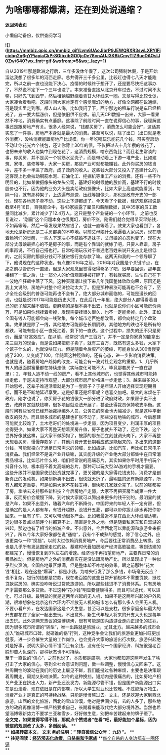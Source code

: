 # 为啥哪哪都爆满，还在到处说通缩？

[**返回列表页**](/gzh/九边)

小懒自动备份，仅供查阅学习

******![](https://mmbiz.qpic.cn/mmbiz_gif/Lvm6UAoJibrP9JEWQRXR3swLXRYlFicicbg2q6gYPiapiaCkPr8GibxibGO0jcDe76cnAUJ3KBkCmyTIZBueDAOslJ0Zw/640?wx_fmt=gif
&wxfrom;=5&wx;_lazy=1)******

自从2019年那趟欧洲之行后，三年多没休年假了，这次公司强制休假，于是开始溜达我想了很多年的河西走廊。总共得开三千多公里，比较赶也得七八天才能跑完，所以之前一直也没能下决心，疫情的时候终于想开了，还是要尽快把这事办了，不然说不定下一个三年也没了。本来准备直接从北京开车过去，不过时间不太够，只好先飞到西宁，然后租辆越野绕着青甘大环线来一圈。文章写得比较仓促，大家凑合着看吧。这段时间大家肯定有个感觉魔幻的地方，好像全网都在说通缩，可是现实里走到哪，都人山人海，比如我问了下，西宁那边的租车行说是车已经租光了，五一要大幅涨价，但是依旧供不应求。前几天CPI数据一出来，大家一看果然不咋地，消费确实有点萎靡。这事除了前段时间一直在说得信心的事，我理解这事还是跟房地产有关。很多人经常说，“钱都买房了，消费怎么可能会好”，这话其实忘了一件事，房地产本身就是最大的消费。甚至可以说，除了出口（出口就是老外消费），没啥消费能跟房地产比规模。你一年吃喝玩乐能花几个钱，可买套房动不动让你花光六个钱包，还让你背上30年的债，不仅把过去十几年攒的钱花了，也把未来的收入也集中到现在花了，这消费规模，啥东西能比？而且老生常谈的事，你买房，并不是买一个钢筋水泥壳子，而是带动着上下游一堆产业，比如建筑、家电、装修等等，大家一买房，那些产业可就都能赚钱。此外你买房的钱当中，差不多一半进了政府，成了政府的收入。这些钱大部分又投入了基建什么的，这客观上也会拉动钢筋水泥、石油化工、挖掘机等重工产业的消费。还有一些不咋明显的，比如某做摄像头的龙头公司，基建好的时候他的股价高，基建不行的时候股价也不行。因为他的业务大头是卖给政府摄像头，比如大家上高速就能看到，每隔一段，就有那种架子，上边遍布测速、压线等摄像头，那也是政府开支的一部分。现在各地房子卖不动，这些上下游都虚了。今天看了个数据，经济观察报说是截至4月16日，百强房企中，有43家披露了雇员和薪酬数据，其中35家的员工数量同比减少，累计减少了12.4万人。这只是整个产业链的一个小环节。
之前也反复说过，“刚需”这个问题本身也很魔幻，房价不涨，刚需们就会觉得早买早赔钱，不如再等等，然后一等发现果然省钱了，也就一直等着了。效果大家也看到了，各地无论是新房还是二手房都卖的不咋地。以前丈母娘什么地逼着大家买房，现在随着舔狗们的觉醒，一些人下定决心不结婚不追妹子，丈母娘的心态也变了。现在大部分丈母娘最担心的不是房子的事，而是有个靠谱的就嫁了吧，只要人靠谱，房子的事再说，不行自己搭也行。日常吃喝玩乐对于普通老百姓来说开支占比是很低的，之前买房的那部分钱可不就进银行变存款了嘛。这两天和我的一个领导聊了下，他说现在的这种状态，有点像2016年之前。2016年对我国是个关键节点，在那之前尽管房价一直涨，但是大家观念里觉得涨得够多了吧，迟早要回调。那年直接翻了一倍之后，让一部分人的价值观直接被打碎了，有钱就买房，生怕自己在下一波地产狂飙中落了下风。这种买房潮让接下来几年我国整体欣欣向荣，原因还是我上文说的，房地产对整个经济拉动太大了。但是那种暴涨可能再也不会有了，至少全社会级别的普涨可能再也不会有了。绝大部分城市面临的，可能是漫长的回调，也就是说2017年可能是历史大顶，在此后几十年里，绝大部分人都得看着自己的房子越来越不值钱。更麻烦的是根本卖不出去，也就是说你们小区可能房价两万，可是如果你想挂着卖掉，发现需要挂很久很久，也不一定能卖掉。此外，正如全国有钱人可能都会向一线聚集，每个城市老百姓想改善，都会向特定几个盘聚集。效果就是除了一线，其他地方可能都在长期阴跌。其他地方的跌也不是所有的都跌，可能有些小区一直死扛着，剩下的一直跌。这个过程中，损失的还不只是房价，而是“财富效应”。在以前，经常说“资产三百万”，并不一定是你家真的能拿出来三百万的现金，而是说如果把房子卖了，就有三百万，既然有这么多钱，大家下个馆子什么的，也就没啥压力。但是随着今后资产的萎缩，可能身价从300慢慢变成了200，又变成了100。伴随着这种贬值的，还有心态，进一步影响消费决策。也就是说，随着房地产趋势的改变，可能会有一波对社会观念的重塑。1、几乎所有人的纸面财富量都在持续走低（实际变化可能不大，毕竟那套房子一直在那里）；2、年轻人追不动一线的房产，看不上其他城市的，也觉得其他城市可能持续走低，于是决定持币观望，大部分城市房产价格进一步走低；3、越来越多的人开始思考，这辈子难道活着就是为了一套房子？于是年轻人开始选择实现短期目标，而不是不断地延迟享受。这是好事还是坏事呢？悲喜交加吧。最大的麻烦在于政府，刚才也说了，你买房子花的钱很大一部分进了政府财政，如果房子卖不出去，政府肯定就缺钱嘛，很多项目就没法开展了，甚至还得裁员保持收支平衡。这段时间有些省份已经开始裁掉编外人员，公务员的奖金也大幅减少，就是这种平衡收支的努力。而且很多城市的基建也扩张不动了，那些没有地铁的城市，今后想建可能就比较难了，土木老哥们的处境进一步走弱，因为项目变少，利润丰厚的项目变得更少。如果大家不再整天想着买房升值，房子也就升不动了，还会下跌。这个世界好像就这样，当大家不做舔狗了，被舔的那东西立刻就调头向下。大家不再整天想着买房，慢慢存款多了，其他消费开支长期看应该是能起来的。多出来的这部分钱，可能就投向了满足日常需求的领域，比如旅游，比如汽车，再比如日常电子消费品。我们经常不是说产业升级嘛，其实能升级的产业绝大部分都集中在日常消费品领域，比如芯片什么的，咱们经常说的高端芯片，其实如果你平时用手机玩个抖音什么的，根本用不着太高端的芯片，那种可以玩大型3A游戏的手机才需要。这些升级并不是国家使劲投资就完事了，更关键的是大家得花钱支持，消费才是创新真正的发动机，如果创新卖不出去，很快就夭折了。最明显的还有新能源车，所有人都知道重要，可是如果大家不花钱支持，很快那几家就全完了。以前的钱都买了房，拿啥去支持那些新科技？今后房地产走弱，大家不再把买房当成第一件大事，反而房价会缓慢下降，到时候大家就可以腾出来更多的钱干别的。最明显的就是汽车，如果不出意外，随着汽车的不断降价，中国将来的年轻人不一定有房，但是确定的是人人都有车，有钱开越野，没钱开五菱，都可以带你跋山涉水再把你带回来。一旦有了车，又可以带动很多产业。比如我最近不是在西北大环线溜达嘛，这边很多景点以前连个村都算不上，简直是化外之地。但是随着私家车和自驾游的兴起，那边也有了相当的旅游产业。不出意外，今后西北可以靠能源和旅游业来振兴了。所以今年大家好像都在说“通缩”，我有个不成熟的感觉，除了信心之外，应该更类似一种“换挡”。以前太过依赖消费房地产，今后要往正常消费品上转换。这也是几乎所有发达国家走过的路，基建时代叠加房地产经济高歌猛进，等到该建的都建完了，慢慢恢复到3%左右的增速。经济也不再指望房地产，主要靠日常的消费品推动。但是房地产之外的消费品实在是没法跟房地产比，所以呈现出了一种似乎烈火烹油，全国各地景区爆满，但是整体却不咋地的效果。跟之前那种“花大钱”相比，现在这些“爆满”，都是小钱。为啥央行发了那么多钱，市场毫无反应？也不复杂，银行的钱都是贷款，现在老百姓的这些日常开销根本不需要贷款，挺过贷款买房的，确实没咋听说过贷款旅游的。所以那些钱进不了消费体系。只有房地产才需要那么多贷款。不过这种“花小钱”明显要健康得多，而且可以迭代，可以进化，可以升级。最明显的就是这两年兴起的无人机，如果不是这两年兴起的户外风潮，很难想象在北京这样六环内不准放无人机的城市怎么有那么多人会买无人机。不要小看户外，在发达国家这是个大生意，甚至可以是支柱，很多家庭全年最大的开支都花在了全家一起出去玩。不出意外，新生代年轻人将来的开支大头也是每年出去玩。此外这两天热议的淄博烧烤，很有可能是国内旅游业走向正规化的征兆，因为很多城市所谓的“转型”，唯一出路就是旅游业，尤其北方。越来越多的城市会加入“谁砸城市口碑，就砸谁的锅”行列，这种竞争会让我们的旅游业更加兴旺更加健康，进一步会催生大量的工作岗位，也会提升大家的旅游出行次数。旅游兴起绝对是好事，说明大家心情不错而且有余钱，没有任何一个国家经济、科技很强老百姓却苦大仇深的，那种状态也不可持续。  
至于一直说的“信心”，之前也说了，本质都是周期，大家也都知道这两年发生了啥打击了大家的信心，等到全社会意识到问题，做一些调整，慢慢信心又回来了。这种周期性的波动在我们的历史上屡见不鲜，我们能挺过各种麻烦，主要也是决策跟着周期走，周期又影响决策。如今的这种换挡，短期内是很痛苦的，比如房地产相关产业正在挤出人力，新产业还没发力，新能源尽管不错，但是国产新能源出口实在是没法看，现在依旧是在内部卷，所以大学生就业也比较难。不过鲸落万物生，消费产业才是真正的可持续战略，只能是慢慢熬过去。文末，还是欢迎大家到西北旅游，山西的文化旅游，西北的雪山沙漠，绝对是世间少有，去的人多了，那些地方的政府再像淄博一样严格要求自己，长期看来能取代绝大部分境外游。当然也希望淄博等新势力不要学三亚和雪乡，好好做生意，别把辛苦建起来的牌子砸了。
**全文完，如果觉得写得不错，那就点个赞或者“在看”吧，最好能加个星标，因为微信的规则改了太多，多谢阅读。** **  
** **如果转载本文， **文末** 务必注明：“ **转自微信公众号：** **九边** ”。** **  
**
**往期阅读：[经济常态化放缓，自杀率和宅家族](http://mp.weixin.qq.com/s?__biz=MzUzMjY0NDY4Ng==&mid=2247498993&idx=1&sn=cfb33f935370f1b9d87c32e2a49e410f&chksm=fab2aad0cdc523c696ca3bdb267bdedc11844d857c96af46e72af178c6f1f3a08a004c33b18d&scene=21#wechat_redirect)**
**[每个自杀的人身边都有一圈坏逼](http://mp.weixin.qq.com/s?__biz=MzUzMjY0NDY4Ng==&mid=2247498960&idx=1&sn=f26b2dea43ccc8a7705c43e8c8720d30&chksm=fab2aaf1cdc523e7a6e867f0a7de8896afbcb9e964094c9b2c7cdfbc0d212c5ec2a356061d52&scene=21#wechat_redirect)  
**


